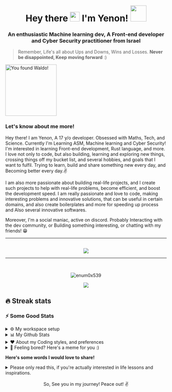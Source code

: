 <h1 align="center">
    Hey there 
    <img src="https://raw.githubusercontent.com/MartinHeinz/MartinHeinz/master/wave.gif" width="30px"> 
    I'm Yenon! 
    <img src="https://media.giphy.com/media/mGcNjsfWAjY5AEZNw6/giphy.gif" width="50">
</h1>

<h3 align="center">An enthusiastic Machine learning dev, A Front-end developer and Cyber Security practitioner from Israel</h3>

> Remember, Life's all about Ups and Downs, Wins and Losses. **Never be disappointed, Keep moving forward** :)

<img src= "https://octodex.github.com/images/waldocat.png" width="160px" Title="You found Waldo!" align="center">

### Let's know about me more!

Hey there! I am Yenon, A 17 y/o developer. Obsessed with Maths, Tech, and Science. Currently I'm Learning ASM, Machine learning 
and Cyber Security! I'm interested in learning Front-end development, Rust language, and more. I love not only to 
code, but also building, learning and exploring new things, crossing things off my bucket list, and several hobbies, and goals that I want to fulfil. 
Trying to learn, build and share something new every day, and Becoming better every day.✌️

I am also more passionate about building real-life projects, and I create such projects to help with real-life problems, become efficient, 
and boost the development speed. I am really passionate and love to code, making interesting problems and innovative solutions, that can be 
useful in certain domains, and also create boilerplates and more for speeding up process and Also several innovative softwares.

Moreover, I'm a social maniac, active on discord. Probably Interacting with the dev community, or Building something interesting, or 
chatting with my friends! 😁

---  

<p align="center"><br>
  <a href="https://github.com/Enum0x539">
    <img src="https://discord.c99.nl/widget/theme-1/825086897230839879.png"/>
     </a>
</p>

---  

<br />

<p align="center">
  <img align="center" src="https://github-readme-streak-stats.herokuapp.com/?user=enum0x539&theme=algolia" alt="enum0x539" />
</p>

<p align="center"> 
  <img src="https://profile-counter.glitch.me/Enum0x539/count.svg" />
</p>

## 🔥 Streak stats

### ⚡ Some Good Stats

<details>
  <summary>⚙️ My workspace setup</summary>

  - **Laptop**: HP pavilion (Intel i5)
  - **OS**: Windows 10
  - **Browser**: Mozilla firefox and Brave.
  - **Code Editor**: VSCode, Jetbrains IDE, Visual Studio, Sublime Text.
  - **Music Player**: Spotify
  - **Note software**: Notion
</details>

<details>
  <summary>📊 My Github Stats</summary>
 
  <p><img src="https://github-readme-stats.warriordefenderz.vercel.app/api?username=enum0x539&show_icons=true&include_all_commits=true&line_height=25" alt="enum0x539" /></p>
  
  <p align="left"> <a href="https://github.com/Enum0x539"><img src="https://github-profile-trophy.vercel.app/?username=Enum0x539" alt="Enum0x539" /></a> </p>
  
  ### Contribution Graph
  
  <p><img align="left" src="https://activity-graph.herokuapp.com/graph?username=Enum0x539&theme=github" alt="GH Contribution graph" /></p> 
  
  <br />

</details>

<details>
  <summary>❤️ About my Coding styles, and preferences </summary>
  <br />

  <!--START_SECTION:waka-->
![Lines of code](https://img.shields.io/badge/From%20Hello%20World%20I%27ve%20Written-2.4%20million%20lines%20of%20code-blue)

**🐱 My Github Data, I'm to lazy to update it every time 😆**
> 🏆 0 Contributions in the Year 2021
 > 
> 📦 0 Bytes Used in Github's Storage 
 > 
> 🚫 Not Opted to Hire
 > 
> 📜 4 Public Repositories 
 > 
> 🔑 0 Private Repositories  
 > 


```text
⌚︎ Time Zone: Israel, Jerusalem (GMT+3)

💬 Programming Languages: 
C#                       ████████████████████████░   60% 
CPP                      █████████████░░░░░░░░░░░░   25% 
C                        ███████░░░░░░░░░░░░░░░░░░   7%
Python                   ████░░░░░░░░░░░░░░░░░░░░░   4% 
Markdown                 █░░░░░░░░░░░░░░░░░░░░░░░░   1% 
Other                    ███░░░░░░░░░░░░░░░░░░░░░░    3% 

🔥 Editors: 
Visual Studio            ███████████████████████░░   95% 
PyCharm                  ██░░░░░░░░░░░░░░░░░░░░░░░   2% 
VS Code                  ███░░░░░░░░░░░░░░░░░░░░░░   3%

💻 Operating System: 
Windows                  █████████████████████████   100.0%
```

**I Mostly Code in C#** 


**Timeline**

<!--END_SECTION:waka-->
  
</details>

<details>
  <summary>🤔 Feeling bored? Here's a meme for you :)</summary>

  <img src='https://random-memer.herokuapp.com/' title="Meme" height= "500" width="500" alt="Please refresh the page if the meme doesn't show up.">
</details>

**Here's some words I would love to share!**

<details>
  <summary>Please only read this, if you're actually interested in life lessons and inspirations.</summary>

  <p align="left"> <img src="https://cdn.discordapp.com/attachments/825091638782459912/851469757936566313/thought.png" alt="enum0x539" /> </p>

</details>

<br />

<div align="center">
    So, See you in my journey! Peace out! ✌️
</div>
